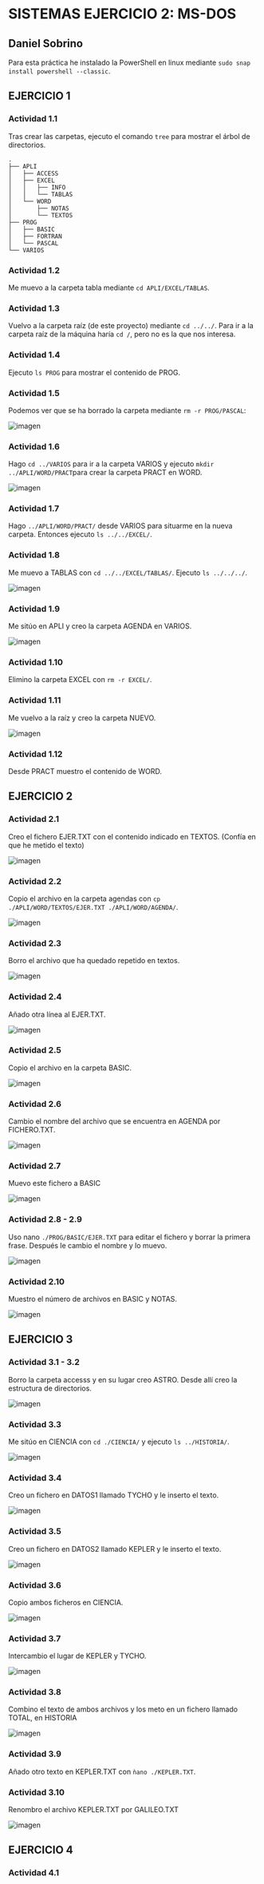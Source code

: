 # SISTEMAS EJERCICIO 2: MS-DOS
## Daniel Sobrino

Para esta práctica he instalado la PowerShell en linux mediante ```sudo snap install powershell --classic```.

## EJERCICIO 1
### Actividad 1.1
Tras crear las carpetas, ejecuto el comando ```tree``` para mostrar el árbol de directorios.
```
.
├── APLI
│   ├── ACCESS
│   ├── EXCEL
│   │   ├── INFO
│   │   └── TABLAS
│   └── WORD
│       ├── NOTAS
│       └── TEXTOS
├── PROG
│   ├── BASIC
│   ├── FORTRAN
│   └── PASCAL
└── VARIOS
```

### Actividad 1.2
Me muevo a la carpeta tabla mediante ```cd APLI/EXCEL/TABLAS```.

### Actividad 1.3
Vuelvo a la carpeta raíz (de este proyecto) mediante ```cd ../../```. Para ir a la carpeta raíz de la máquina haría ```cd /```, pero no es la que nos interesa.

### Actividad 1.4
Ejecuto ```ls PROG``` para mostrar el contenido de PROG.

### Actividad 1.5
Podemos ver que se ha borrado la carpeta mediante ```rm -r PROG/PASCAL```:

![imagen](https://user-images.githubusercontent.com/91564560/159033689-c9b1f424-978b-480c-b129-ae10d0cb6f19.png)

### Actividad 1.6
Hago ```cd ../VARIOS``` para ir a la carpeta VARIOS y ejecuto ```mkdir ../APLI/WORD/PRACT```para crear la carpeta PRACT en WORD.

![imagen](https://user-images.githubusercontent.com/91564560/159035886-9c87b9eb-e44d-4b84-98eb-b73601e0c195.png)

### Actividad 1.7
Hago ```../APLI/WORD/PRACT/``` desde VARIOS para situarme en la nueva carpeta. Entonces ejecuto ```ls ../../EXCEL/```.

### Actividad 1.8
Me muevo a TABLAS con ```cd ../../EXCEL/TABLAS/```. Ejecuto ```ls ../../../```.

![imagen](https://user-images.githubusercontent.com/91564560/159036839-09e67fef-5e00-4791-ab1e-cf31b59e9ebc.png)

### Actividad 1.9
Me sitúo en APLI y creo la carpeta AGENDA en VARIOS.

![imagen](https://user-images.githubusercontent.com/91564560/159037469-4370fd1c-ef5d-4d59-8b84-60e851baf300.png)

### Actividad 1.10
Elimino la carpeta EXCEL con ```rm -r EXCEL/```.

### Actividad 1.11
Me vuelvo a la raíz y creo la carpeta NUEVO.

![imagen](https://user-images.githubusercontent.com/91564560/159038165-d4ccb1f4-7ee5-40c3-92a2-c24a5e0c37ca.png)

### Actividad 1.12
Desde PRACT muestro el contenido de WORD.

## EJERCICIO 2
### Actividad 2.1
Creo el fichero EJER.TXT con el contenido indicado en TEXTOS. (Confía en que he metido el texto)

![imagen](https://user-images.githubusercontent.com/91564560/159546376-0040c588-e7bf-4151-bf1a-370a840fb611.png)

### Actividad 2.2
Copio el archivo en la carpeta agendas con ```cp ./APLI/WORD/TEXTOS/EJER.TXT ./APLI/WORD/AGENDA/```.

![imagen](https://user-images.githubusercontent.com/91564560/159546845-2b45c729-0d38-4847-8d97-e948f10deefe.png)

### Actividad 2.3
Borro el archivo que ha quedado repetido en textos.

![imagen](https://user-images.githubusercontent.com/91564560/159547021-36cda103-b439-4da0-ab6b-5757740ce532.png)

### Actividad 2.4
Añado otra línea al EJER.TXT.

![imagen](https://user-images.githubusercontent.com/91564560/159547532-330b7224-ff27-45e7-95bf-e8c4146799b4.png)

### Actividad 2.5
Copio el archivo en la carpeta BASIC.

![imagen](https://user-images.githubusercontent.com/91564560/159547824-96929de3-499f-4e1a-8599-974197776148.png)

### Actividad 2.6
Cambio el nombre del archivo que se encuentra en AGENDA por FICHERO.TXT.

![imagen](https://user-images.githubusercontent.com/91564560/159548645-5b987345-d836-496d-b755-c36ad0cc399c.png)


### Actividad 2.7
Muevo este fichero a BASIC

![imagen](https://user-images.githubusercontent.com/91564560/159548897-c1b29ec3-7a3e-43e5-8f17-e1cf3d747aac.png)

### Actividad 2.8 - 2.9
Uso nano ```./PROG/BASIC/EJER.TXT``` para editar el fichero y borrar la primera frase.
Después le cambio el nombre y lo muevo.

![imagen](https://user-images.githubusercontent.com/91564560/159549493-9671a60a-5233-49d6-9adb-ed2b87ea7fd2.png)

### Actividad 2.10
Muestro el número de archivos en BASIC y NOTAS.

![imagen](https://user-images.githubusercontent.com/91564560/159550363-b3b07027-fc0f-4d77-a45f-18c6df1dcc62.png)

## EJERCICIO 3
### Actividad 3.1 - 3.2
Borro la carpeta accesss y en su lugar creo ASTRO. Desde allí creo la estructura de directorios.

![imagen](https://user-images.githubusercontent.com/91564560/159551609-809ff6e1-2594-43aa-b3a3-0be70b82f218.png)

### Actividad 3.3
Me sitúo en CIENCIA con ```cd ./CIENCIA/``` y ejecuto ```ls ../HISTORIA/```.

![imagen](https://user-images.githubusercontent.com/91564560/159552142-566c7c5f-dc39-4de9-b501-d0f5354c5487.png)

### Actividad 3.4
Creo un fichero en DATOS1 llamado TYCHO y le inserto el texto.

![imagen](https://user-images.githubusercontent.com/91564560/159552662-900e1e8e-40dc-4d8a-bd5d-7f9d61aa1287.png)

### Actividad 3.5
Creo un fichero en DATOS2 llamado KEPLER y le inserto el texto.

![imagen](https://user-images.githubusercontent.com/91564560/159553005-2a56adb3-d6ad-4ccd-997b-27e03526e557.png)

### Actividad 3.6
Copio ambos ficheros en CIENCIA.

![imagen](https://user-images.githubusercontent.com/91564560/159553489-0eaedf85-b5c4-428b-a346-58e6f46b2478.png)

### Actividad 3.7
Intercambio el lugar de KEPLER y TYCHO.

![imagen](https://user-images.githubusercontent.com/91564560/159554232-2f04c5c2-02c2-456f-b74f-0b40953c6055.png)

### Actividad 3.8
Combino el texto de ambos archivos y los meto en un fichero llamado TOTAL, en HISTORIA

![imagen](https://user-images.githubusercontent.com/91564560/159554747-9e994350-f719-4974-8357-755b1b00a4f8.png)

### Actividad 3.9
Añado otro texto en KEPLER.TXT con ```ǹano ./KEPLER.TXT```.

### Actividad 3.10
Renombro el archivo KEPLER.TXT por GALILEO.TXT

![imagen](https://user-images.githubusercontent.com/91564560/159555917-fbbdc23b-e0a7-492c-a3e8-4ffae4b234ad.png)

## EJERCICIO 4
### Actividad 4.1
